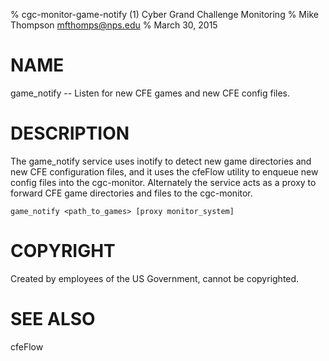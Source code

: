 % cgc-monitor-game-notify (1) Cyber Grand Challenge Monitoring
% Mike Thompson <mfthomps@nps.edu>
% March 30, 2015
# NAME

game_notify -- Listen for new CFE games and new CFE config files.


# DESCRIPTION

The game_notify service uses inotify to detect new game directories
and new CFE configuration files, and it uses the cfeFlow utility
to enqueue new config files into the cgc-monitor.  Alternately
the service acts as a proxy to forward CFE game directories and files
to the cgc-monitor.

    game_notify <path_to_games> [proxy monitor_system]



# COPYRIGHT
Created by employees of the US Government, cannot be copyrighted.

# SEE ALSO
cfeFlow

